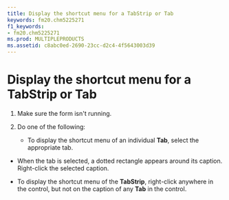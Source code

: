 ```yaml
---
title: Display the shortcut menu for a TabStrip or Tab
keywords: fm20.chm5225271
f1_keywords:
- fm20.chm5225271
ms.prod: MULTIPLEPRODUCTS
ms.assetid: c8abc0ed-2690-23cc-d2c4-4f5643003d39
---
```



# Display the shortcut menu for a TabStrip or Tab




1. Make sure the form isn't running.
    
2. Do one of the following:
    
    
    
      - To display the shortcut menu of an individual  **Tab**, select the appropriate tab.
    
  - When the tab is selected, a dotted rectangle appears around its caption. Right-click the selected caption.
    
  - To display the shortcut menu of the  **TabStrip**, right-click anywhere in the control, but not on the caption of any **Tab** in the control.
    

    
    




